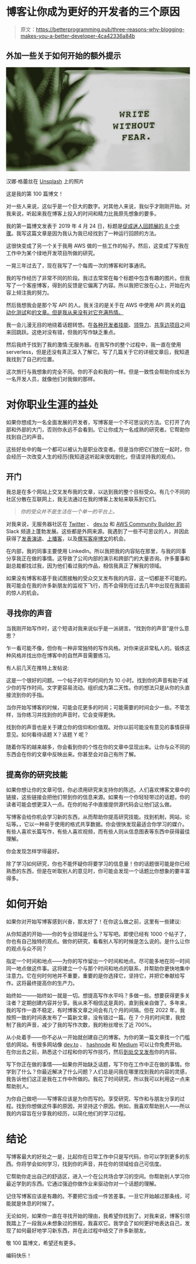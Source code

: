# 博客让你成为更好的开发者的三个原因

> 原文：<https://betterprogramming.pub/three-reasons-why-blogging-makes-you-a-better-developer-4ca42336a84b>

## 外加一些关于如何开始的额外提示

![](img/1f13daded0ed12d3df38303c3497d8d8.png)

汉娜·格蕾丝在 [Unsplash](https://unsplash.com/s/photos/writer?utm_source=unsplash&utm_medium=referral&utm_content=creditCopyText) 上的照片

这是我的第 100 篇博文！

对一些人来说，这似乎是一个巨大的数字。对其他人来说，我似乎才刚刚开始。对我来说，听起来我在博客上投入的时间和精力比我原先想象的要多。

我的第一篇博文发表于 2019 年 4 月 24 日，标题是[促成迷人回顾展的 8 个步骤](/8-steps-to-facilitating-a-captivating-retrospective-2324de487706)。我写这篇文章是因为我认为我已经找到了一种运行回顾的方法。

这很快变成了另一个关于我用 AWS 做的一些工作的帖子。然后，这变成了写我在工作中为某个绿地开发项目所做的研究。

一晃三年过去了，现在我写了一个每周一次的博客和时事通讯。

我的写作经历了非常不同的阶段。我过去常常在每个标题中包含有趣的图片。但我写了一个客座博客，得到的反馈是它偏离了内容。所以我把它放在心上，开始在内容上倾注我的努力。

然后我想我会是那个写 API 的人。我关注的是关于在 AWS 中使用 API 网关的[自动化测试](/dynamic-test-generation-with-open-api-spec-3-0-10dacd7866c2)和[的文章。但是我从来没有对它充满热情。](https://medium.com/swlh/adding-a-custom-domain-to-aws-api-gateway-2b1145949b99)

我一会儿漫无目的地绕着话题转悠。在[各种开发者技能](/the-beginners-guide-to-software-estimation-414c243e76f4)、[领导力](https://medium.com/swlh/leading-from-behind-enable-your-team-by-doing-less-918a5b44d55b)、[共享边项目](/how-to-configure-a-static-ip-for-your-serverless-app-d2c1296f68cc)之间来回跳跃。这绝对没有错，但我的写作缺乏重点。

然后我终于找到了我的激情:无服务器。在我写作的整个过程中，我一直在使用 serverless，但是还没有真正深入了解它。写了几篇关于它的详细文章后，我知道我找到了自己的位置。

这次旅行与我想象的完全不同。你的不会和我的一样。但是一致性会帮助你成长为一名开发人员，就像他们对我做的那样。

# 对你职业生涯的益处

如果你想成为一名全面发展的开发者，写博客是一个不可思议的方法。它打开了内部和外部的大门，否则你永远不会看到。它让你成为一名成熟的研究者。它帮助你找到自己的声音。

这些好处中的每一个都可以被认为是职业改变者。但是当你把它们放在一起时，你会经历一次改变人生的经历(我知道这听起来很戏剧化，但请坚持我的观点)。

## 开门

我总是在多个网站上交叉发布我的文章，以达到我的整个目标受众。有几个不同的社区分散在互联网上，我无法通过在我的博客上发帖来联系到它们。

> *你的受众并不是生活在一个单一的平台上。*

对我来说，无服务器社区在 [Twitter](https://twitter.com/i/communities/1496454128498794500) 、 [dev.to](https://dev.to) 和 [AWS Community Builder 的](https://aws.amazon.com/developer/community/community-builders/) Slack 频道上蓬勃发展。这些都是外网来源。我遇到了一些不可思议的人，并因此获得了[发表演讲](https://blog.postman.com/breaking-changes-episode-5-recap-tyler-technologies-allen-helton/)、[上播客](https://www.youtube.com/watch?v=rnPGZ3sbNT4)，以及[撰写客座博文](https://blog.postman.com/converting-datadog-synthetic-tests-to-postman-collections/)的机会。

在内部，我的同事主要使用 LinkedIn。所以我把我的内容贴在那里，与我的同事分享我正在做的事情。这导致了公司内部的演示和跨部门的大量咨询。许多董事和副总裁都找过我，因为他们看过我的作品，相信我真正了解我的领域。

如果没有博客和基于我试图接触的受众交叉发布我的内容，这一切都是不可能的。我可能会在我的许多新朋友的监视下飞行，而不会得到在过去几年中出现在我面前的惊人的机会。

## 寻找你的声音

当我刚开始写作时，这个短语对我来说似乎是一派胡言。“找到你的声音”是什么意思？

乍一看可能不像，但你有一种非常独特的写作风格。对你来说非常私人的。锻炼这种风格并找出你在博客中的自然声音需要练习。

有人前几天在推特上发帖说:

这是一个很好的问题。一个帖子的平均时间约为 10 小时。找到你的声音有助于减少你的写作时间。文字更容易流动。组织成为第二天性。你的想法只是从你的头直接流到你的手指。

当你开始写博客的时候，可能会花更多的时间；可能需要的时间会少一些。不管怎样，当你练习并找到你的声音时，它会变得更快。

找到你的声音也是关于建立你的信仰和价值观。对你以前可能没有意见的事情获得意见。如何看待话题 X？话题 Y 呢？

随着你写的越来越多，你会看到你的个性在你的文章中显现出来。让你与众不同的东西会在你的文章中反映出来。你甚至会对自己有所了解。

## 提高你的研究技能

如果你想让你的文章可信，你必须用研究来支持你的陈述。人们喜欢博客文章中的链接，这些链接会把他们带到你的信息来源。如果有一个你轻轻带过的话题，你的读者可能会想更深入一点。在你的帖子中直接提供源代码会让他们这么做。

写博客会给你机会学习新的东西，从而帮助你提高研究技能。找到机制，网站，论坛等。，它以一种易于使用的格式共享数据。你会很快发现最适合你学习的媒介。有些人喜欢长篇写作，有些人喜欢视频，而有些人则从信息图表等东西中获得最佳理解。

你会发现怎样学得最好。

除了学习如何研究，你也不能怀疑你将要学习的信息量！你的话题很可能是你已经熟悉的东西，但是在听取别人的意见时，你可能会发现一个话题比你想象的要丰富得多。

# 如何开始

如果你对开始写博客感到兴奋，那太好了！在你这么做之前，这里有一些建议:

从你知道的开始——你的专业领域是什么？写写吧。即使已经有 1000 个帖子了，你也有自己独特的观点。做你的研究，看看别人写的时候是怎么说的。是什么让你的观点与众不同？

指定一个时间和地点——为你的写作留出一个时间和地点。尽可能多地在同一时间同一地点做这件事。这将建立一个与那个时间和地点的联系，并帮助你更快地集中注意力。它在何时何地并不重要，重要的是你选择它，坚持它，并把它奉献给写作。这将最终提高你的生产力。

始终如一——始终如一就是一切。想提高写作水平吗？多做一些。想要获得更多关注者？定期创建内容并分享。我从来不相信这是真的，直到我亲自做了。多年来，我的写作一直不稳定，有时博客文章之间会有几个月的间隔。但在 2022 年，我按照一致的时间表发布了一篇新文章，没有错过一篇。在 7 个月的时间里，我控制了我的声音，减少了我的写作次数，我的粉丝增长了近 700%。

从小处着手——你不必从一开始就创建自己的博客。为你的第一篇文章找一个门槛低的网站。有很多网站像 [dev.to](https://dev.to) 、 [hashnode](https://www.hashnode.com) 和 [Medium](https://allenheltondev.medium.com/membership) 可以让你免费开始。在你出去之前，熟悉这个过程和你的写作技巧，然后[到处交叉发布](https://blog.hubspot.com/marketing/cross-posting)你的内容。

写下你正在做的事情——如果你开始缺乏话题，写下你在工作中正在做的事情。你学到了什么？你最近解决了什么问题？人们总是问我在哪里找到我的内容的灵感，我告诉他们这正是我在工作中所做的。我花了时间研究，所以我可以利用这一点来帮助别人。

为你自己做吧——写博客应该是为你而写的。享受研究、写作和与朋友分享的过程。找到你想做这件事的原因，并坚持这个原因。例如，我喜欢帮助别人——所以我的内容旨在分享我的经历，以简化他们的学习过程。

# 结论

写博客最大的好处之一是，比起你在日常工作中只是写代码，你可以学到更多的东西。你将学会如何学习，找到你的声音，并在你的领域给自己可信度。

它帮助你走出自己的舒适区，进入一个在公共场合学习的空间。你帮助别人学习你最近学到的东西。它通过强迫你做作业来驱动你对一个话题的理解。

记住写博客应该是有趣的。不要把它当成一件苦差事。一旦它开始越过那条线，可能就是休息的时候了。

无论如何，如果你一直在寻找开始的理由，我希望你找到了。对我来说，博客引领我踏上了一段我从未想象过的旅程，我喜欢它。我学会了如何更好地表达自己，发现了如何最好地学习新东西，并在此过程中结交了许多新朋友。

敬 100 篇博文，希望还有更多。

编码快乐！